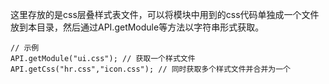 这里存放的是css层叠样式表文件，可以将模块中用到的css代码单独成一个文件放到本目录，然后通过API.getModule等方法以字符串形式获取。
```
// 示例
API.getModule("ui.css"); // 获取一个样式文件
API.getCss("hr.css","icon.css"); // 同时获取多个样式文件并合并为一个
```